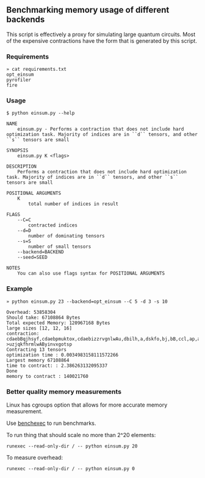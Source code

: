 ## Benchmarking memory usage of different backends

This script is effectively a proxy for simulating large quantum circuits.
Most of the expensive contractions have the form that is generated by this script.

### Requirements

	» cat requirements.txt
	opt_einsum
	pyrofiler
	fire

### Usage


    $ python einsum.py --help

    NAME
        einsum.py - Performs a contraction that does not include hard optimization task. Majority of indices are in ``d`` tensors, and other ``s`` tensors are small

    SYNOPSIS
        einsum.py K <flags>

    DESCRIPTION
        Performs a contraction that does not include hard optimization task. Majority of indices are in ``d`` tensors, and other ``s`` tensors are small

    POSITIONAL ARGUMENTS
        K
            total number of indices in result

    FLAGS
        --C=C
            contracted indices
        --d=D
            number of dominating tensors
        --s=S
            number of small tensors
        --backend=BACKEND
        --seed=SEED

    NOTES
        You can also use flags syntax for POSITIONAL ARGUMENTS


### Example

	» python einsum.py 23 --backend=opt_einsum --C 5 -d 3 -s 10

	Overhead: 53858304
	Should take: 67108864 Bytes
	Total expected Memory: 120967168 Bytes
	large sizes [12, 12, 16]
	contraction: cdaebBqjhsyf,cdaebpmuktox,cdaebizzrvgnlwAu,dbilh,a,dskfo,bj,bB,ccl,ap,a,dcx,bj->uzjqkfhrmlwAByinvxgotsp
	Contracting 13 tensors
	optimization time : 0.0034983158111572266
	Largest memory 67108864
	time to contract: : 2.386263132095337
	Done
	memory to contract : 140021760

### Better quality memory measurements

Linux has cgroups option that allows for more accurate memory measurement.

Use [benchexec](https://github.com/sosy-lab/benchexec) to run benchmarks.

To run thing that should scale no more than 2^20 elements:

`runexec --read-only-dir / -- python einsum.py 20`


To measure overhead: 

`runexec --read-only-dir / -- python einsum.py 0`
